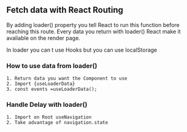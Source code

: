  ## Fetch data with React Routing

 By adding loader() property you tell React to run this function before reaching this route.
 Every data you return with loader() React make it avaliable on the render page.

 In loader you can t use Hooks but you can use localStorage

 ### How to use data from loader()

    1. Return data you want the Component to use
    2. Import {useLoaderData} 
    3. const events =useLoaderData();

### Handle Delay with loader()

    1. Import on Root useNavigation
    2. Take advantage of navigation.state

